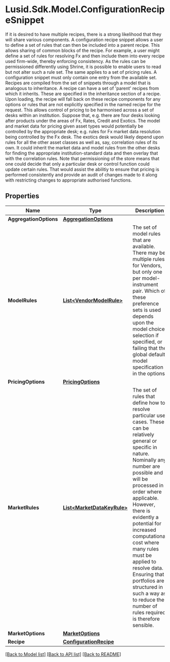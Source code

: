# Lusid.Sdk.Model.ConfigurationRecipeSnippet
If it is desired to have multiple recipes, there is a strong likelihood that they will share various components.  A configuration recipe snippet allows a user to define a set of rules that can then be included into a parent recipe.  This allows sharing of common blocks of the recipe.                For example, a user might define a set of rules for resolving Fx and then include them into every recipe used firm-wide, thereby  enforcing consistency. As the rules can be permissioned differently using Shrine, it is possible to enable users to   read but not alter such a rule set.                The same applies to a set of pricing rules.                A configuration snippet must only contain one entry from the available set.                 Recipes are compiled from the set of snippets through a model that is analogous to inheritance.  A recipe can have a set of 'parent' recipes from which it inherits. These are specified in the inheritance section of a recipe.  Upon loading, the recipe will fall back on these recipe components for any options or rules that are not explicitly specified in the  named recipe for the request.                This allows control of pricing to be harmonised across a set of desks within an institution. Suppose that, e.g.  there are four desks looking after products under the areas of Fx, Rates, Credit and Exotics.  The model and market data for pricing given asset types would potentially be controlled by the appropriate desk; e.g. rules for Fx market data resolution being  controlled by the Fx desk. The exotics desk would likely depend upon rules for all the other asset classes as well as, say, correlation rules of its own.  It could inherit the market data and model rules from the other desks for finding the appropriate institution-standard data and then overlay that with the correlation rules.                Note that permissioning of the store means that one could decide that only a particular desk or control function could update certain rules. That would assist the abilitiy  to ensure that pricing is performed consistently and provide an audit of changes made to it along with restricting changes to appropriate authorised functions.
## Properties

Name | Type | Description | Notes
------------ | ------------- | ------------- | -------------
**AggregationOptions** | [**AggregationOptions**](AggregationOptions.md) |  | [optional] 
**ModelRules** | [**List&lt;VendorModelRule&gt;**](VendorModelRule.md) | The set of model rules that are available. There may be multiple rules for Vendors, but only one per model-instrument pair.  Which of these preference sets is used depends upon the model choice selection if specified, or failing that the global default model specification  in the options. | [optional] 
**PricingOptions** | [**PricingOptions**](PricingOptions.md) |  | [optional] 
**MarketRules** | [**List&lt;MarketDataKeyRule&gt;**](MarketDataKeyRule.md) | The set of rules that define how to resolve particular use cases. These can be relatively general or specific in nature.  Nominally any number are possible and will be processed in order where applicable. However, there is evidently a potential  for increased computational cost where many rules must be applied to resolve data. Ensuring that portfolios are structured in  such a way as to reduce the number of rules required is therefore sensible. | [optional] 
**MarketOptions** | [**MarketOptions**](MarketOptions.md) |  | [optional] 
**Recipe** | [**ConfigurationRecipe**](ConfigurationRecipe.md) |  | [optional] 

[[Back to Model list]](../README.md#documentation-for-models) [[Back to API list]](../README.md#documentation-for-api-endpoints) [[Back to README]](../README.md)

